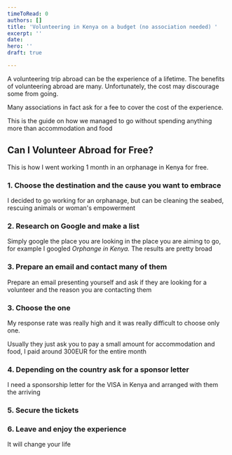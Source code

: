 ```yaml
---
timeToRead: 0
authors: []
title: 'Volunteering in Kenya on a budget (no association needed) '
excerpt: ''
date: 
hero: ''
draft: true

---
```

A volunteering trip abroad can be the experience of a lifetime. The benefits of volunteering abroad are many. Unfortunately, the cost may discourage some from going.

Many associations in fact ask for a fee to cover the cost of the experience.

This is the guide on how we managed to go without spending anything more than accommodation and food

## Can I Volunteer Abroad for Free?

This is how I went working 1 month in an orphanage in Kenya for free.

### 1. Choose the destination and the cause you want to embrace

I decided to go working for an orphanage, but can be cleaning the seabed, rescuing animals or woman's empowerment 

### 2. Research on Google and make a list 

Simply google the place you are looking in the place you are aiming to go, for example I googled _Orphange in Kenya._ The results are pretty broad 

### 3. Prepare an email and contact many of them 

Prepare an email presenting yourself and ask if they are looking for a volunteer and the reason you are contacting them 

### 3. Choose the one 

My response rate was really high and it was really difficult to choose only one. 

Usually they just ask you to pay a small amount for accommodation and food, I paid around 300EUR for the entire month

### 4. Depending on the country ask for a sponsor letter 

I need a sponsorship letter for the VISA in Kenya and arranged with them the arriving 

### 5. Secure the tickets  

### 6. Leave and enjoy the experience 

It will change your life 